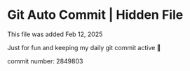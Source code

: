 # Git Auto Commit | Hidden File

This file was added Feb 12, 2025

Just for fun and keeping my daily git commit active 🤪

commit number: 2849803

